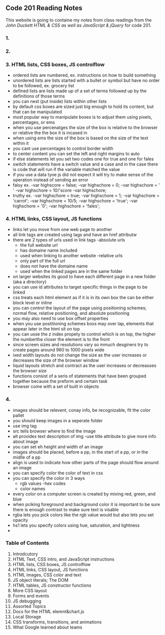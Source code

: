 ## Code 201 Reading Notes

This website is going to containe my notes from class readings from the _John Duckett HTML & CSS as well as JavaScript & jQuery_ for code 201.

### 1.

### 2.

### 3. HTML lists, CSS boxes, JS controlflow
  - ordered lists are numbered, ex. instructions on how to build something
  - unordered lists are lists started with a bullet or symbol but have no order to be followed, ex. grocery list
  - defined lists are lists made up of a set of terms followed up by the definitions of those terms
  - you can nest (put inside) lists within other lists 
  - by default css boxes are sized just big enough to hold its content, but that can be manipulated
  - most popular way to manipulate boxes is to adjust them using pixels, percentages, or ems
  - when you use percenatges the size of the box is relative to the browser or relative the the box it is incased in
  - when using ems the size of the box is based on the size of the text within it 
  - you cant use percentages to control border width
  - to center content you can set the left and right margins to auto
  - if else statements let you set two codes one for true and one for fales
  - switch statements have a switch value and a case and in the case there is code that will run if the variable matched the value
  - if you use a data tyoe js did not expect it will try to make sense of the operation instead of sending an error
  - falsy ex.
      -var highscore = false;
      -var highschore = 0;
      -var highschore = ' '
      -var highschore = 10/'score
      -var highschore;
  - truthy ex. 
       -var highschore = true;
       -var highschore = 1;
       -var highschore = 'carrot';
       -var highschore = 10/5;
       -var highschore = 'true';
       -var highschore = '0';
       -var highschore = 'fales';
       
### 4. HTML links, CSS layout, JS functions
  - links let you move from one web page to another
  - all link tags are created using <a></a> tags and have an href attributw
  - there are 2 types of urls used in link tags 
    -absolute urls
      - the full website url
      - has domaine name included
      - used when linking to another website
    -relative urls
      - only part of the full url
      - does not have the domaine name
      - used when the linked pages are in the same folder
  - on larger websites its good to have each different page in a new folder (aka a directory)
  - you can use id attributes to target specific things in the page to be linked
  - css treats each html element as if it is in its own box the can be either block level or inline
  - you can control the layout of the page using positioning schemes; normal flow, relative positioning, and absolute positioning
  - you may also need to use box offset properties
  - when you use postitioning schemes boxs may over lap, elements that appear later in the html sit on top
  - you can usse the z index propety to control which is on top, the higher the numberthe closer the element is to the front
  - since screen sizes and resolutions vary so mmuch desginers try to create pages around 960 to 1000 pixels wide
  - ixed width layouts do not change the size as the user increases or decreases the size of the browser window
  - liquid layouts stretch and contract as the user increases or decreasses the browser size
  - functions consist of a seris of statements that have been grouped together because the preform and certain task
  - browser come with a set of built in objects 
  
  ### 4. 
  - images should be relevent, conay info, be recognizable, fit the color pallet
  - you should keep images in a seperate folder
  - use img tag
  - src tells browser where to find the image
  - alt provides text description of img
  -use title attribute to give more info about image
  - you can set eh height and width of an image
  - images should be placed, before a pp, in the start of a pp, or in the midlle of a pp
  - align is used to indicate how other parts of the page should flow around an image
  - you can specify color the color of text in css
  - you can specify the color in 3 ways
    - rgb values
    -hex codes
    - color names
  - every color on a computer screen is created by mixing red, green, and blue
  - when pciking foreground and background color it is important to be sure there is enough contrast to make sure text is visable
  - rgba lets you pick colors like the rgb value would but also lets you set opacity
  - hs1 lets you specify colors using hue, saturation, and lightness
  -

### **Table of Contents** 
1. Introdcutory
2. HTML Text, CSS intro, and JavaScript instructions
3. HTML lists, CSS boxes, JS controlflow
4. HTML links, CSS layout, JS functions
5. HTML images, CSS color and text 
6. JS object literals; The DOM
7. HTML tables, JS constructor functions
8. More CSS layout
9. Forms and events
10. JS debugging
11. Assorted Topics
12. Docs for the HTML <canvas> elemnt&chart.js
13. Local Storage
14. CSS transforms, transitions, and animations
15. What Google learned about teams
